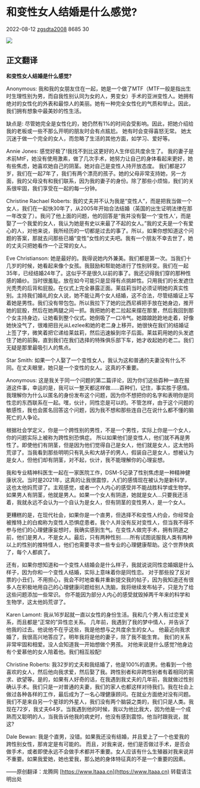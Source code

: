 # 和变性女人结婚是什么感觉?

2022-08-12 [zgsdta2008](https://www.ltaaa.cn/author/322995) 8685 30

![](http://img.ltaaa.cn/uploadfile/2022/08/12/16602915125986.jpg) 

## 正文翻译

**和变性女人结婚是什么感觉?**

Anonymous: 
我和我的女朋友住在一起，她是一个做了MTF（MTF一般是指出生时生理性别为男，而自我性别认同为女的人，男变女）手术的亚洲变性人。她拥有绝对的女性化的外表和最惊人的美丽。她有一种完全女性化的气质和举止。因此，我们拥有想象中最美妙的性生活。

缺点是: 尽管她完全是女性化的，她仍然有1%的时间会受影响。因此，把她介绍给我的老板或一些不那么开明的朋友时会有点尴尬。 她有时会变得喜怒无常。 她太沉迷于做一个完全的女人，而忽略了生活的其他方面，如学习、爱好等。

Annie Jones:
感觉好极了!我找不到比这更好的人生伴侣共度余生了。 我的妻子是术前MtF，她没有使用激素，做了几次手术，她努力让自己的身体看起来更好，她有些焦虑，她喜欢她自己的阴茎。她对自己是变性人持开放态度。 我们都是27岁，我们在一起7年了，我们有两个漂亮的孩子。她的父母非常支持她，另一方面，我的父母没有和我们联系，因为我的妻子的身份。除了那些小烦恼，我们的关系很牢固，我们享受在一起的每一分钟。

Christine Rachael Roberts:
我的丈夫并不认为我是“变性人”，而是把我当做一个女人，我们在一起快30年了，从2005年开始合法结婚（英国的出生证明法律在那一年改变了）。我问了他上面的问题，他的回答是“我并没有娶一个‘变性人’，而是娶了一个我爱的女人，我认为她是有史以来最了不起的女人。”我的丈夫是一个有爱心的人，对他来说，我所经历的一切都是过去的事了。所以，如果你想知道这个问题的答案，那就去问那些已婚“变性”女性的丈夫吧。我有一个朋友不幸去世了，她的丈夫只把她看作一个正常的女人。

Eve Christianson: 
她是最好的。我得说她内外兼美。我们都是第一次。当我们十几岁的时候，她看起来像个女孩。我鼓励和帮助她进行了性别转变。我们在一起35年，已经结婚24年了。这似乎不是很久以前的事了。我还记得我们穿的那种性感的婚纱。当时很羞耻。放在如今可能只是显得有点挑衅性。只用我们的长发遮住光秃秃的后背和屁股。在仪式上完全暴露正面。莱兹莉当时必须证明她的真实性别。主持我们婚礼的女人说，她不能让两个女人结婚，这不合法，尽管结婚证上写着她是男性。我们没有带包包。所以我拉下了她的比西尼裤把手放在她身边，推开她的屁股，然后在她两腿之间一抓。我把她的老二拉起来摆在那里，然后我回到那个女主持身边，让她看到整个仪式。她倒吸了一口冷气。她踉踉跄跄地走着，好像她快没气了，很难把目光从Lezlee和她的老二身上移开。她很快在我们的结婚证上签了字，微笑着把它递给莱兹莉，然后迅速躲到帘子后面。莱兹莉用她的头发遮住了她的前胸，直到我们在我们选择的特殊俱乐部下车，她才收起她的老二。我们无疑是那里最吸引人的焦点。

Star Smith:
如果一个人娶了一个变性女人，我认为这和普通的夫妻没有什么不同。在丈夫眼里，她只是一个变性的女人。这真的不重要。

Anonymous:
这是我关于同一个问题的第二篇评论，因为你们这些孬种一直在报道这件事，幸运的是，我可以一整天都这样做……孬种们，记住，事实胜于感情。 我理解你为什么以匿名的身份发布这个问题，因为你不想把你的名字和表明你是同性恋的东西联系在一起。嘿，伙计，同性恋是可以的。不管怎样，由于这个问题的敏感性，我也会匿名回答这个问题，因为我不想和那些连自己在说什么都不懂的脑死亡的人争论。

根据社会学定义，你是一个跨性别的男性，不是一个男性，实际上你是一个女人，你的问题实际上被称为跨性别恐惧症。 所以如果他们是变性人，他们就不再是男性了。即使他们有阴茎，但是因为他们觉得自己是女人，他们就是女人，这太他妈荒谬了。当我看到那些明明只有乳头和大胡子的男人，假装自己是女人，想被认为是女人，但他们却有阴茎，对不起，伙计，我不能理解你的心理妄想。

我和专业精神科医生一起在一家医院工作，DSM-5记录了性别焦虑是一种精神健康状况。当时是2021年，这真的让我很震惊，人们的感情现在被认为是新科学，这也太他妈荒谬了。主观感觉，或者一个人内心的感受并不能战胜科学或生物学。 如果男人有阴茎，他就是男人。如果一个女人有阴道，她就是女人…只要我还活着，我就永远不会认为一个自认为是女人，但有阴茎的变性男人，是一个女人。

更糟糕的是，在现代社会，如果你是一个直男，但选择不和变性人约会，你经常会被推特上的白痴称为变性人恐惧症患者。我个人并没有反对变性人，但当我不得不参与他们的心理健康妄想时，我确实感到生气。在变性人做完手术，拥有阴道之前，他们是男人，不是女人。最后，只有两种性别……所有试图说服我人类有两种以上的性别的推特怪人，他们也需要寻求一些专业的心理健康帮助。这个世界快疯了，每个人都疯了。

还有，如果你想知道和一个变性人结婚会是什么样子，我就说说同性恋婚姻是什么样子，因为你和一个变性人结婚，实际上意味着你是同性恋。 对于那些投了反对票的小丑们，不用担心，我会不时地查看并重新提交我的帖子，因为我知道还有很多人在积极地用自己的心理健康问题给别人洗脑，我将继续发布帖子，只是为了给这些问题添加一些常识。 你不能因为部分人内心的感受就毁掉两千年来的科学和生物学，这太他妈荒谬了。

Karen Lamont:
我从16岁起就一直以女性的身份生活。我和几个男人有过恋爱关系，而且都是“正常的”异性恋关系。 几年前，我遇到了我的梦中情人，并告诉了他我的过去。他说他不在乎这些，我是他想与之共度余生的女人。 他最近向我求婚了，我很高兴地答应了。明年我将是他的妻子，除了我不能生育。 我们的关系非常牢固和相爱。没人会知道我一开始想做个男孩。 对他来说是什么感觉?他身边有个爱慕他的女人陪着他。我们相互般配!

Christine Roberts:
我32岁的丈夫和我结婚了，他是100%的直男。他看到一个他喜欢的女人，然后他向我求爱，然后娶了我。跨性别者和非跨性别者有着相同的需求、欲望等。是的，如果有人好奇的话，在我遇到我丈夫的几年前，我就做过性别确认手术。我们只是一对普通的夫妻，我们的家人也都这样对待我们。我在社会上做过各种各样的工作，最后成为了一名心理健康顾问。在就业方面绝对没有问题。我们不是来自另一个星球的外星人，我们没有两个脑袋之类的，我们只是人类。我现在72岁，我丈夫64岁。当我遇到他的时候，我以为他比我大，因为他是一个成熟而又聪明的人，当我告诉他我的病史时，他没有感到震惊。他当时跟我说，就这?

Dale Bewan:
我是个直男，没错。如果我还没有结婚，并且爱上了一个也爱我的跨性别女性，那肯定是有可能的。 而且，对我来说，他们是否做过手术，是否会做手术，或者即使永远不会做手术都并不重要。女人应该有什么生殖器对我来说并不重要。如果我爱她，她也爱我，那么她的身体特征真的不是一个重要的因素。

——原创翻译：龙腾网 [https://www.ltaaa.cn](https://www.ltaaa.cn) 转载请注明出处